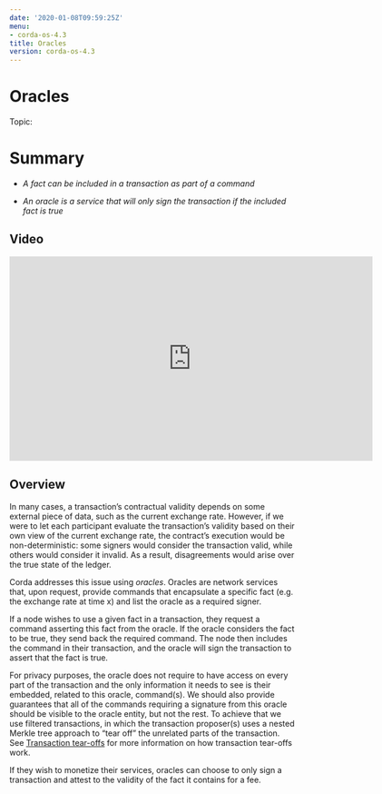 ```yaml
---
date: '2020-01-08T09:59:25Z'
menu:
- corda-os-4.3
title: Oracles
version: corda-os-4.3
---
```



# Oracles

<div class="r3-o-topic" role="alert"><span>Topic: </span>


# Summary


* *A fact can be included in a transaction as part of a command*


* *An oracle is a service that will only sign the transaction if the included fact is true*



</div>

## Video

<iframe src="https://player.vimeo.com/video/214157956" width="640" height="360" frameborder="0" webkitallowfullscreen="true" mozallowfullscreen="true" allowfullscreen="true"></iframe>


<p></p>

## Overview

In many cases, a transaction’s contractual validity depends on some external piece of data, such as the current
                exchange rate. However, if we were to let each participant evaluate the transaction’s validity based on their own
                view of the current exchange rate, the contract’s execution would be non-deterministic: some signers would consider the
                transaction valid, while others would consider it invalid. As a result, disagreements would arise over the true state
                of the ledger.

Corda addresses this issue using *oracles*. Oracles are network services that, upon request, provide commands
                that encapsulate a specific fact (e.g. the exchange rate at time x) and list the oracle as a required signer.

If a node wishes to use a given fact in a transaction, they request a command asserting this fact from the oracle. If
                the oracle considers the fact to be true, they send back the required command. The node then includes the command in
                their transaction, and the oracle will sign the transaction to assert that the fact is true.

For privacy purposes, the oracle does not require to have access on every part of the transaction and the only
                information it needs to see is their embedded, related to this oracle, command(s). We should also provide
                guarantees that all of the commands requiring a signature from this oracle should be visible to
                the oracle entity, but not the rest. To achieve that we use filtered transactions, in which the transaction proposer(s)
                uses a nested Merkle tree approach to “tear off” the unrelated parts of the transaction. See [Transaction tear-offs](key-concepts-tearoffs.md)
                for more information on how transaction tear-offs work.

If they wish to monetize their services, oracles can choose to only sign a transaction and attest to the validity of
                the fact it contains for a fee.


